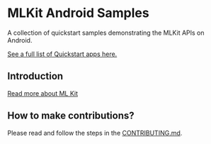 # MLKit Android Samples

A collection of quickstart samples demonstrating the MLKit APIs on Android.

[See a full list of Quickstart apps here.](https://developers.google.com/ml-kit/samples)

## Introduction
[Read more about ML Kit](https://developers.google.com/ml-kit)

## How to make contributions?
Please read and follow the steps in the [CONTRIBUTING.md](CONTRIBUTING.md).
